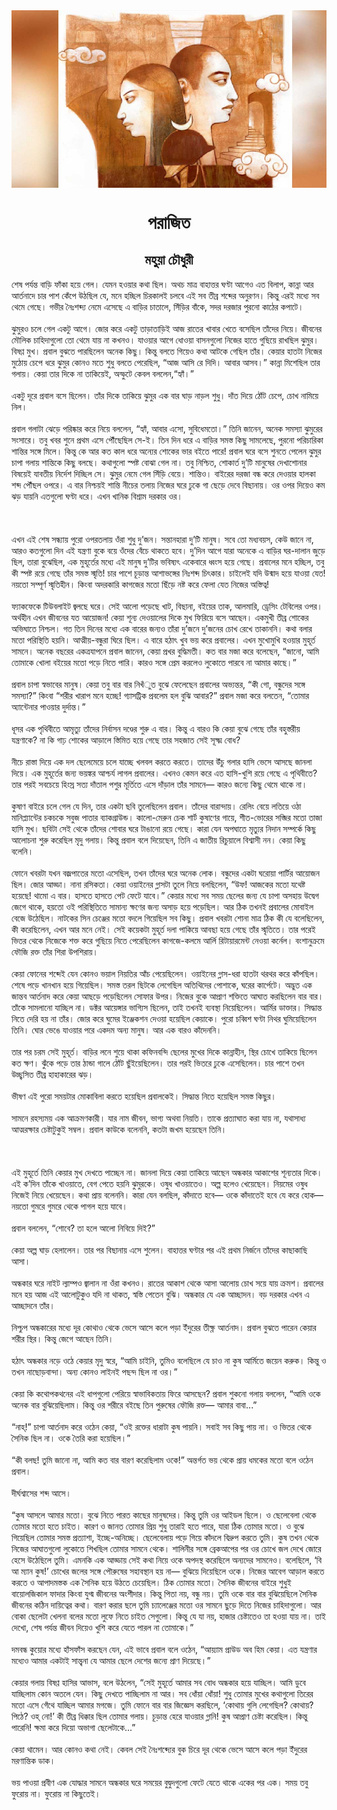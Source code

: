 <div align=center> <img src="../../metadata/images/rabibasariya/পরাজিত.jpg" align="center" ></div>
<h1 align=center>পরাজিত</h1>
<h2 align=center>মহুয়া চৌধুরী</h2>
শেষ পর্যন্ত বাড়ি ফাঁকা হয়ে গেল। যেমন হওয়ার কথা ছিল। অথচ মাত্র বাহাত্তর ঘণ্টা আগেও এত বিলাপ, কান্না আর আর্তনাদে চার পাশ কেঁপে উঠছিল যে, মনে হচ্ছিল চিরকালই চলবে এই সব তীব্র শব্দের অনুরণন। কিন্তু এরই মধ্যে সব থেমে গেছে। গভীর নৈঃশব্দ্য নেমে এসেছে এ বাড়ির চাতালে, সিঁড়ির বাঁকে, সদর দরজার পুরনো কাঠের কপাটে।<br> <br>ঝুমুরও চলে গেল একটু আগে। জোর করে একটু তাড়াতাড়িই আজ রাতের খাবার খেতে বসেছিল তাঁদের নিয়ে। জীবনের মৌলিক চাহিদাগুলো তো থেমে যায় না কখনও। যাওয়ার আগে ধোওয়া বাসনগুলো নিজের হাতে গুছিয়ে রাখছিল ঝুমুর। বিষণ্ণ মুখ। প্রবাল বুঝতে পারছিলেন অনেক কিছু। কিন্তু বলতে গিয়েও কথা আটকে গেছিল তাঁর। কেয়ার হাতটা নিজের মুঠোয় চেপে ধরে ঝুমুর কোনও মতে শুধু বলতে পেরেছিল, “আজ আসি রে দিদি। আবার আসব।” কান্না মিশেছিল তার গলায়। কেয়া তার দিকে না তাকিয়েই,  অস্ফুটে কেবল বললেন,“হ্যাঁ।”<br> <br>একটু দূরে প্রবাল বসে ছিলেন। তাঁর দিকে তাকিয়ে ঝুমুর এক বার ঘাড় নাড়ল শুধু। দাঁত দিয়ে ঠোঁট চেপে, চোখ নামিয়ে নিল।<br> <br>প্রবাল গলাটা ঝেড়ে পরিষ্কার করে নিয়ে বললেন, “হ্যাঁ, আবার এসো, সুবিধেমতো।” তিনি জানেন, অনেক সমস্যা ঝুমুরের সংসারে। তবু খবর শুনে প্রথম এসে পৌঁছেছিল সে-ই। তিন দিন ধরে এ বাড়ির সমস্ত কিছু সামলেছে, পুরনো পরিচারিকা শান্তির সঙ্গে মিলে। কিন্তু কে আর কত কাল ধরে অন্যের শোকের ভার বইতে পারে! প্রবাল ঘরে বসে শুনতে পেলেন ঝুমুর চাপা গলায় শান্তিকে কিছু বলছে। কথাগুলো স্পষ্ট বোঝা গেল না। তবু নিশ্চিত, শোকার্ত দু’টি মানুষের দেখাশোনার বিষয়েই যাবতীয় নির্দেশ দিচ্ছিল সে। ঝুমুর নেমে গেল সিঁড়ি বেয়ে। শান্তিও। বাইরের দরজা বন্ধ করে দেওয়ার হালকা শব্দ পৌঁছল ওপরে। এ বার নিশ্চয়ই শান্তি নীচের তলায় নিজের ঘরে ঢুকে গা ছেড়ে দেবে বিছানায়। ওর ওপর দিয়েও কম ঝড় যায়নি এতগুলো ঘণ্টা ধরে। এখন খানিক বিশ্রাম দরকার ওর।<br> <br><br> <br>এখন এই শেষ সন্ধ্যায় পুরো ওপরতলায় ওঁরা শুধু দু’জন। সন্তানহারা দু’টি মানুষ। সবে তো মধ্যবয়স, কেউ জানে না, আরও কতগুলো দিন এই যন্ত্রণা বুকে বয়ে ওঁদের বেঁচে থাকতে হবে। দু’দিন আগে যারা অনেকে এ বাড়ির ঘর-দালান জুড়ে ছিল, তারা বুঝেছিল, এক মুহূর্তের মধ্যে এই মানুষ দু’টির ভবিষ্যৎ একেবারে ধ্বংস হয়ে গেছে। প্রবালের মনে হচ্ছিল, তবু কী স্পষ্ট রয়ে গেছে তাঁর সমস্ত স্মৃতি! চার পাশে চূড়ান্ত আশাভঙ্গের নিঃশব্দ চিৎকার। চাইলেই যদি উন্মাদ হয়ে যাওয়া যেত! নয়তো সম্পূর্ণ স্মৃতিহীন। কিংবা অদরকারি কাগজের মতো ছিঁড়ে নষ্ট করে ফেলা যেত নিজের অস্তিত্ব!<br> <br>ফ্যাকফেকে টিউবলাইট জ্বলছে ঘরে। সেই আলো পড়েছে খাট, বিছানা, বইয়ের তাক, আলমারি, ড্রেসিং টেবিলের ওপর। অর্থহীন এখন জীবনের যত আয়োজন! কেয়া শূন্য দেওয়ালের দিকে মুখ ফিরিয়ে বসে আছেন। একমুখী তীব্র শোকের অভিঘাতে নিশ্চল। গত তিন দিনের মধ্যে এক বারের জন্যও তাঁরা দু’জনে দু’জনের চোখ রেখে তাকাননি। কথা বলার মতো পরিস্থিতি হয়নি। আত্মীয়-বন্ধুরা ঘিরে ছিল। এ বারে হঠাৎ খুব ভয় করে প্রবালের। এখন মুখোমুখি হওয়ার মুহূর্ত সামনে। অনেক বছরের একত্রযাপনে প্রবাল জানেন, কেয়া প্রখর বুদ্ধিমতী। কত বার মজা করে বলেছেন, “জানো, আমি তোমাকে খোলা বইয়ের মতো পড়ে নিতে পারি। কারও সঙ্গে প্রেম করলেও লুকোতে পারবে না আমার কাছে।”<br> <br>প্রবাল চাপা স্বভাবের মানুষ। কেয়া তবু বার বার নিখঁুত বুঝে ফেলেছেন প্রবালের অভ্যন্তর, “কী গো, বন্ধুদের সঙ্গে সমস্যা?” কিংবা “শরীর খারাপ মনে হচ্ছে! গ্যাসট্রিক প্রবলেম হল বুঝি আবার?” প্রবাল মজা করে বলতেন, “তোমার অ্যান্টেনার পাওয়ার দুর্দান্ত।”<br> <br>ধূসর এক পৃথিবীতে আমৃত্যু তাঁদের নির্বাসন দণ্ডের শুরু এ বার। কিন্তু এ বারও কি কেয়া বুঝে গেছে তাঁর বহুস্তরীয় যন্ত্রণাকে? না কি গাঢ় শোকের আড়ালে স্তিমিত হয়ে গেছে তার সহজাত সেই সূক্ষ্ম বোধ?<br> <br>নীচে রাস্তা দিয়ে এক দল ছেলেমেয়ে চলে যাচ্ছে খলবল করতে করতে। তাদের উঁচু গলার হাসি ভেসে আসছে জানলা দিয়ে। এক মুহূর্তের জন্য ভয়ঙ্কর আশ্চর্য লাগল প্রবালের। এখনও কেমন করে এত হাসি-খুশি রয়ে গেছে এ পৃথিবীতে? তার পরই সবচেয়ে হিংস্র সত্য দাঁতাল পশুর মূর্তিতে  এসে দাঁড়াল তাঁর সামনে— কারও জন্যে কিছু থেমে থাকে না।<br> <br>কুষাণ বাইরে চলে গেল যে দিন, তার একটা ছবি তুলেছিলেন প্রবাল। তাঁদের বারান্দায়। রেলিং বেয়ে লতিয়ে ওঠা মানিপ্ল্যান্টের চকচকে সবুজ পাতার ব্যাকগ্রাউন্ড। কালো-মেরুন চেক শার্ট কুষাণের গায়ে, শীত-ভোরের সব্জির মতো তাজা হাসি মুখ। ছবিটা সেই থেকে তাঁদের শোবার ঘরে টাঙানো রয়ে গেছে। কারা যেন অপঘাতে মৃত্যুর নিদান সম্পর্কে কিছু আলোচনা শুরু করেছিল মৃদু গলায়। কিন্তু প্রবাল বলে দিয়েছেন, তিনি এ জাতীয় রিচুয়ালে বিশ্বাসী নন। কেয়া কিছু বলেনি।<br> <br>ফোনে খবরটা যখন বজ্রপাতের মতো এসেছিল, তখন তাঁদের ঘরে অনেক লোক। বন্ধুদের একটা ঘরোয়া পার্টির আয়োজন ছিল। জোর আড্ডা। নানা রসিকতা। কেয়া ওয়াইনের গ্লাসটা তুলে নিয়ে বলছিলেন, “উফ! আজকের মতো যথেষ্ট হয়েছে! থামো এ বার। হাসতে হাসতে পেট ফেটে যাবে।” কেয়ার মধ্যে সব সময় ছেলের জন্য যে চাপা অসহায় উদ্বেগ জেগে থাকে, হয়তো ওই পরিস্থিতিতে সামান্য ক্ষণের জন্য অসাড় হয়ে পড়েছিল। আর ঠিক তখনই প্রবালের মোবাইল বেজে উঠেছিল। নাটকের সিন চেঞ্জের মতো বদলে গিয়েছিল সব কিছু। প্রবাল খবরটা শোনা মাত্র ঠিক কী যে বলেছিলেন, কী করেছিলেন, এখন আর মনে নেই। সেই কয়েকটা মুহূর্ত দলা পাকিয়ে আবছা হয়ে গেছে তাঁর স্মৃতিতে। তার পরেই ভিতর থেকে নিজেকে শক্ত করে গুছিয়ে নিতে পেরেছিলেন কাগজে-কলমে আর্লি রিটায়ারমেন্ট নেওয়া কর্নেল। বংশানুক্রমে ফৌজি রক্ত তাঁর শিরা উপশিরায়।<br> <br>কেয়া ফোনের শব্দেই যেন কোনও ভয়াল নিয়তির আঁচ পেয়েছিলেন।  ওয়াইনের গ্লাস-ধরা হাতটা থরথর করে কাঁপছিল। শেষে পড়ে খানখান হয়ে গিয়েছিল। সমস্ত তরল ছিটকে লেগেছিল অতিথিদের পোশাকে, ঘরের কার্পেটে। অদ্ভুত এক জান্তব আর্তনাদ করে কেয়া আছড়ে পড়েছিলেন সোফার উপর। নিজের বুকে আপ্রাণ শক্তিতে আঘাত করছিলেন বার বার।  তাঁকে সামলানো যাচ্ছিল না। ডক্টর আয়েঙ্গার ভাগ্যিস ছিলেন, তাই তখনই ব্যবস্থা নিয়েছিলেন। আর্মির ডাক্তার। সিদ্ধান্ত নিতে দেরি হয় না তাঁর। জোর করে ঘুমের ইঞ্জেকশন দেওয়া হয়েছিল কেয়াকে। পুরো চব্বিশ ঘণ্টা নিথর ঘুমিয়েছিলেন তিনি। ঘোর ভেঙে যাওয়ার পরে একদম অন্য মানুষ। আর এক বারও কাঁদেননি।<br> <br>তার পর চরম সেই মুহূর্ত। বাড়ির লনে শুয়ে থাকা কফিনবন্দি ছেলের মুখের দিকে কান্নাহীন, স্থির চোখে তাকিয়ে ছিলেন কত ক্ষণ। ঝুঁকে পড়ে তার ঠান্ডা গালে ঠোঁট ছুঁইয়েছিলেন। তার পরই ভিতরে ঢুকে এসেছিলেন। চার পাশে তখন উচ্ছ্বসিত তীব্র হাহাকারের ঝড়।<br> <br>ভীষণ এই পুরো সময়টার মোকাবিলা করতে হয়েছিল প্রবালকেই। সিদ্ধান্ত নিতে হয়েছিল সমস্ত কিছুর।<br> <br>সামনে রহস্যময় এক আক্রমণকারী। যার নাম জীবন, ভাগ্য অথবা নিয়তি। তাকে প্রত্যাঘাত করা যায় না, যথাসাধ্য আত্মরক্ষার চেষ্টাটুকুই সম্বল। প্রবাল কাউকে বলেননি, কতটা জখম হয়েছেন তিনি।<br> <br><br> <br>এই মুহূর্তে তিনি কেয়ার মুখ দেখতে পাচ্ছেন না। জানলা দিয়ে কেয়া তাকিয়ে আছেন অন্ধকার আকাশের শূন্যতার দিকে। এই ক’দিন তাঁকে খাওয়াতে, বেগ পেতে হয়নি ঝুমুরকে। ওষুধ খাওয়াতেও। অল্প হলেও খেয়েছেন। নিয়মের ওষুধ নিজেই নিয়ে খেয়েছেন। কথা প্রায় বলেননি। কারা যেন বলছিল, কাঁদাতে হবে— ওকে কাঁদাতেই হবে যে করে হোক— নয়তো গুমরে গুমরে থেকে পাগল হয়ে যাবে।<br> <br>প্রবাল বললেন, “শোবে? তা হলে আলো নিবিয়ে দিই?”<br> <br>কেয়া অল্প ঘাড় হেলালেন। তার পর  বিছানায় এসে শুলেন। বাহাত্তর ঘণ্টার পর এই প্রথম নির্জনে তাঁদের কাছাকাছি আসা।<br> <br>অন্ধকার ঘরে নাইট ল্যাম্পও জ্বালান না ওঁরা কখনও। রাতের আকাশ থেকে আসা আলোয় চোখ সয়ে যায় ক্রমশ। প্রবালের মনে হয় আজ এই আলোটুকুও যদি না থাকত, স্বস্তি পেতেন বুঝি। অন্ধকার যে এক আচ্ছাদন। বড় দরকার এখন এ আচ্ছাদনে তাঁর।<br> <br>নিশ্চুপ অন্ধকারের মধ্যে দূর কোথাও থেকে ভেসে আসে কলে পড়া ইঁদুরের তীক্ষ্ণ আর্তনাদ। প্রবাল বুঝতে পারেন কেয়ার শরীর স্থির। কিন্তু জেগে আছেন তিনি।<br> <br>হঠাৎ অন্ধকার নড়ে ওঠে কেয়ার মৃদু স্বরে, “আমি চাইনি, তুমিও বলেছিলে যে চাও না কুষ আর্মিতে জয়েন করুক। কিন্তু ও তখন নাছোড়বান্দা। অন্য কোনও লাইনই পছন্দ ছিল না ওর।”<br> <br>কেয়া কি কথোপকথনের এই ধাপগুলো পেরিয়ে স্বাভাবিকতায় ফিরে আসছেন? প্রবাল শুকনো গলায় বললেন, “আমি ওকে অনেক বার বুঝিয়েছিলাম। কিন্তু ওর শরীরে বইছে তিন পুরুষের ফৌজি রক্ত— আমার বাবা...”<br> <br>“নাহ্!” চাপা আর্তনাদ করে ওঠেন কেয়া, “ওই রক্তের ধারাটা কুষ পায়নি। সবাই সব কিছু পায় না। ও ভিতর থেকে সৈনিক ছিল না। ওকে তৈরি করা হয়েছিল।”<br> <br>“কী বলছ! তুমি জানো না, আমি কত বার বারণ করেছিলাম ওকে!” অন্তর্গত ভয় থেকে প্রায় ধমকের মতো বলে ওঠেন প্রবাল।<br> <br>দীর্ঘশ্বাসের শব্দ আসে।<br> <br>“কুষ আসলে আমার মতো। বুঝে নিতে পারত কাছের মানুষদের। কিন্তু তুমি ওর আইডল ছিলে। ও ছেলেবেলা থেকে তোমার মতো হতে চাইত। কারণ ও জানত তোমার প্রিয় শুধু তারাই হতে পারে, যারা ঠিক তোমার মতো। ও বুঝে গিয়েছিল তোমার সমস্ত প্রত্যাশা, ইচ্ছে-অনিচ্ছে। ছেলেবেলায় পড়ে গিয়ে কাঁদলে বিদ্রুপ করতে তুমি। কুষ তখন থেকে নিজের আঘাতগুলো লুকোতে শিখছিল তোমার সামনে থেকে। শালিনীর সঙ্গে ব্রেকআপের পর ওর চোখে জল দেখে জোরে হেসে উঠেছিলে তুমি। এমনকি এক আড্ডায় সেই কথা নিয়ে ওকে অপদস্থ করেছিলে অন্যদের সামনেও। বলেছিলে, ‘বি আ ম্যান কুষ!’ চোখের জলের সঙ্গে পৌরুষের সহাবস্থান হয় না— বুঝিয়ে দিয়েছিলে ওকে। নিজের আবেগ আড়াল করতে করতে ও আপাদমস্তক এক সৈনিক হয়ে উঠতে চেয়েছিল। ঠিক তোমার মতো। সৈনিক জীবনের বাইরে শুধুই বায়োলজিকাল ফাদার কিংবা যুগ্ম জীবনের অংশীদার। কিন্তু পিতা নয়, বন্ধু নয়। তুমি ওকে বার বার বুঝিয়েছিলে সৈনিক জীবনের কঠিন দায়িত্বের কথা। বারণ করার ছলে তুমি চ্যালেঞ্জের মতো ওর সামনে ছুড়ে দিতে নিজের চাহিদাগুলো। আর বোকা ছেলেটা খেলনা বলের মতো লুফে নিতে চাইত সেগুলো।  কিন্তু যে যা নয়, হাজার চেষ্টাতেও তা হওয়া যায় না। তাই দেখো, শেষ পর্যন্ত জীবন দিয়েও খুশি করে যেতে পারল না তোমাকে।”<br> <br>দমবন্ধ কুয়োর মধ্যে হাঁসফাঁস করছেন যেন, এই ভাবে প্রবাল বলে ওঠেন, “আয়্যাম প্রাউড অব হিম কেয়া। এত যন্ত্রণার মধ্যেও আমার একটাই সান্ত্বনা যে আমার ছেলে দেশের জন্যে প্রাণ দিয়েছে।”<br> <br>কেয়ার গলায় বিষণ্ণ হাসির আভাস, বলে উঠলেন, “সেই মুহূর্তে আমার সব বোধ অন্ধকার হয়ে যাচ্ছিল। আমি ডুবে যাচ্ছিলাম কোন অতলে যেন। কিছু দেখতে পাচ্ছিলাম না আর। সব ধোঁয়া ধোঁয়া! শুধু তোমার মুখের কথাগুলো তিরের মতো এসে গেঁথে যাচ্ছিল আমার মগজে। তুমি ফোনে বার বার জিজ্ঞেস করছিলে, ‘কোথায় গুলি লেগেছিল? কোথায়? পিঠে? ওহ্ নো!’ কী তীব্র ধিক্কার ছিল তোমার গলায়। চূড়ান্ত হেরে যাওয়ার গ্লানি! কুষ আপ্রাণ চেষ্টা করেছিল। কিন্তু পারেনি! ক্ষমা করে দিয়ো অভাগা ছেলেটাকে...”<br> <br>কেয়া থামেন। আর কোনও কথা নেই। কেবল সেই নৈঃশব্দ্যের বুক চিরে দূর থেকে ভেসে আসে কলে পড়া ইঁদুরের মরণান্তিক ডাক।<br> <br>ভয় পাওয়া প্রবীণ এক যোদ্ধার সামনে অন্ধকার ঘরে সময়ের বুদ্বুদগুলো ফেটে যেতে থাকে একের পর এক। সময় তবু ফুরোয় না। ফুরোয় না কিছুতেই।<br> <br>